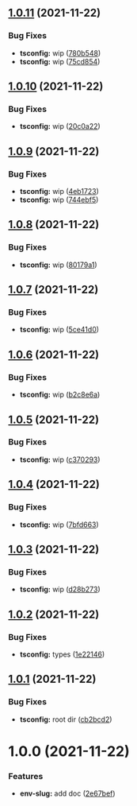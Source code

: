 ## [1.0.11](https://github.com/SocialGouv/env-slug/compare/v1.0.10...v1.0.11) (2021-11-22)


### Bug Fixes

* **tsconfig:** wip ([780b548](https://github.com/SocialGouv/env-slug/commit/780b548c7fbc494e58a5d6de4f5c8c18bd82f130))
* **tsconfig:** wip ([75cd854](https://github.com/SocialGouv/env-slug/commit/75cd8546a2d1bb1fd3274c8a4abfc037e387a846))

## [1.0.10](https://github.com/SocialGouv/env-slug/compare/v1.0.9...v1.0.10) (2021-11-22)


### Bug Fixes

* **tsconfig:** wip ([20c0a22](https://github.com/SocialGouv/env-slug/commit/20c0a22c3fdf56d6dffdff045488d7f2ab741670))

## [1.0.9](https://github.com/SocialGouv/env-slug/compare/v1.0.8...v1.0.9) (2021-11-22)


### Bug Fixes

* **tsconfig:** wip ([4eb1723](https://github.com/SocialGouv/env-slug/commit/4eb17235d2d79843cde010fa7653a59bf54dbcf3))
* **tsconfig:** wip ([744ebf5](https://github.com/SocialGouv/env-slug/commit/744ebf5b2a7edf795ef0b2f7e3df60dfdae971c5))

## [1.0.8](https://github.com/SocialGouv/env-slug/compare/v1.0.7...v1.0.8) (2021-11-22)


### Bug Fixes

* **tsconfig:** wip ([80179a1](https://github.com/SocialGouv/env-slug/commit/80179a113f9aac1911a6f64386d98f6e68582e49))

## [1.0.7](https://github.com/SocialGouv/env-slug/compare/v1.0.6...v1.0.7) (2021-11-22)


### Bug Fixes

* **tsconfig:** wip ([5ce41d0](https://github.com/SocialGouv/env-slug/commit/5ce41d041c0e245c908135f87222d95a2bb52514))

## [1.0.6](https://github.com/SocialGouv/env-slug/compare/v1.0.5...v1.0.6) (2021-11-22)


### Bug Fixes

* **tsconfig:** wip ([b2c8e6a](https://github.com/SocialGouv/env-slug/commit/b2c8e6a4284dfa6602638538dcc41a2d5883d8c0))

## [1.0.5](https://github.com/SocialGouv/env-slug/compare/v1.0.4...v1.0.5) (2021-11-22)


### Bug Fixes

* **tsconfig:** wip ([c370293](https://github.com/SocialGouv/env-slug/commit/c370293da8b345677608a3f024adc3e94110e3b0))

## [1.0.4](https://github.com/SocialGouv/env-slug/compare/v1.0.3...v1.0.4) (2021-11-22)


### Bug Fixes

* **tsconfig:** wip ([7bfd663](https://github.com/SocialGouv/env-slug/commit/7bfd663367cc0cd25af85947fb857f09c7a7f2fa))

## [1.0.3](https://github.com/SocialGouv/env-slug/compare/v1.0.2...v1.0.3) (2021-11-22)


### Bug Fixes

* **tsconfig:** wip ([d28b273](https://github.com/SocialGouv/env-slug/commit/d28b273bd6e4c5a986687c2f080bdc70c56c8a6a))

## [1.0.2](https://github.com/SocialGouv/env-slug/compare/v1.0.1...v1.0.2) (2021-11-22)


### Bug Fixes

* **tsconfig:** types ([1e22146](https://github.com/SocialGouv/env-slug/commit/1e221468386086bb1dd890b3a3345690e1a182b5))

## [1.0.1](https://github.com/SocialGouv/env-slug/compare/v1.0.0...v1.0.1) (2021-11-22)


### Bug Fixes

* **tsconfig:** root dir ([cb2bcd2](https://github.com/SocialGouv/env-slug/commit/cb2bcd2bab92321a22a6c81f6af6daace3107e49))

# 1.0.0 (2021-11-22)


### Features

* **env-slug:** add doc ([2e67bef](https://github.com/SocialGouv/env-slug/commit/2e67bef7417597bf79b87a28f143859cf3ab514e))
